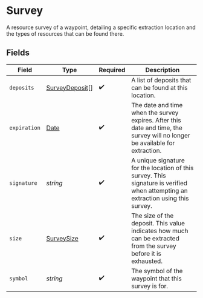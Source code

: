 # Survey

A resource survey of a waypoint, detailing a specific extraction location and the types of resources that can be found there.


## Fields

| Field                                                                                                                           | Type                                                                                                                            | Required                                                                                                                        | Description                                                                                                                     |
| ------------------------------------------------------------------------------------------------------------------------------- | ------------------------------------------------------------------------------------------------------------------------------- | ------------------------------------------------------------------------------------------------------------------------------- | ------------------------------------------------------------------------------------------------------------------------------- |
| `deposits`                                                                                                                      | [SurveyDeposit](../../models/shared/surveydeposit.md)[]                                                                         | :heavy_check_mark:                                                                                                              | A list of deposits that can be found at this location.                                                                          |
| `expiration`                                                                                                                    | [Date](https://developer.mozilla.org/en-US/docs/Web/JavaScript/Reference/Global_Objects/Date)                                   | :heavy_check_mark:                                                                                                              | The date and time when the survey expires. After this date and time, the survey will no longer be available for extraction.     |
| `signature`                                                                                                                     | *string*                                                                                                                        | :heavy_check_mark:                                                                                                              | A unique signature for the location of this survey. This signature is verified when attempting an extraction using this survey. |
| `size`                                                                                                                          | [SurveySize](../../models/shared/surveysize.md)                                                                                 | :heavy_check_mark:                                                                                                              | The size of the deposit. This value indicates how much can be extracted from the survey before it is exhausted.                 |
| `symbol`                                                                                                                        | *string*                                                                                                                        | :heavy_check_mark:                                                                                                              | The symbol of the waypoint that this survey is for.                                                                             |
